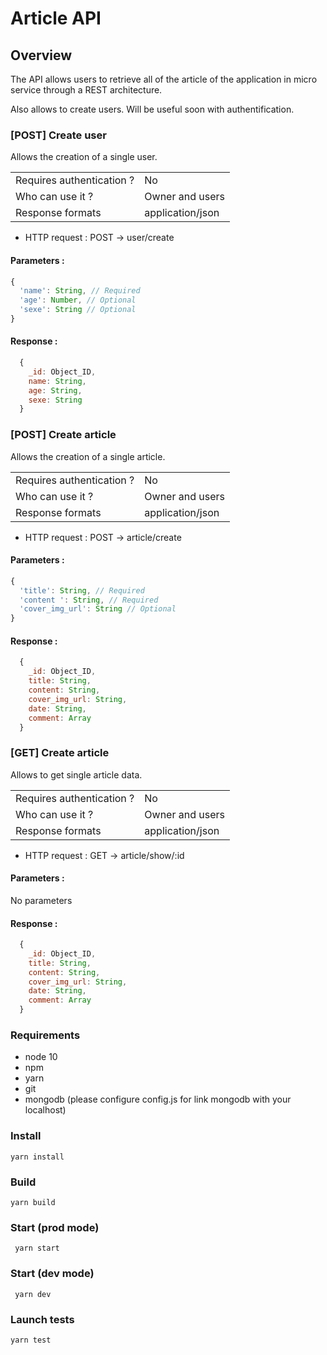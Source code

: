 # Article API

## Overview
The API allows users to retrieve all of the article of the application in micro service through a REST architecture.

Also allows to create users. Will be useful soon with authentification.

### [POST] Create user
Allows the creation of a single user.

|                            |                  |
|----------------------------|------------------|
| Requires authentication ?  | No               |
| Who can use it ?           | Owner and users  |
| Response formats           | application/json |

* HTTP request : POST → user/create

#### Parameters :
```javascript
{
  'name': String, // Required
  'age': Number, // Optional
  'sexe': String // Optional
}
```

#### Response :
```javascript
  {
    _id: Object_ID,
    name: String,
    age: String,
    sexe: String
  }
```

### [POST] Create article
Allows the creation of a single article.

|                            |                  |
|----------------------------|------------------|
| Requires authentication ?  | No               |
| Who can use it ?           | Owner and users  |
| Response formats           | application/json |

* HTTP request : POST → article/create

#### Parameters :
```javascript
{
  'title': String, // Required
  'content ': String, // Required
  'cover_img_url': String // Optional
}
```

#### Response :
```javascript
  {
    _id: Object_ID,
    title: String,
    content: String,
    cover_img_url: String,
    date: String,
    comment: Array
  }
```

### [GET] Create article
Allows to get single article data.

|                            |                  |
|----------------------------|------------------|
| Requires authentication ?  | No               |
| Who can use it ?           | Owner and users  |
| Response formats           | application/json |

* HTTP request : GET → article/show/:id

#### Parameters :
No parameters

#### Response :
```javascript
  {
    _id: Object_ID,
    title: String,
    content: String,
    cover_img_url: String,
    date: String,
    comment: Array
  }
```

### Requirements
* node 10
* npm
* yarn
* git
* mongodb (please configure config.js for link mongodb with your localhost)

### Install
```yarn install```

### Build
```yarn build```

### Start (prod mode)
``` yarn start```

### Start (dev mode)
``` yarn dev```

### Launch tests
```yarn test```